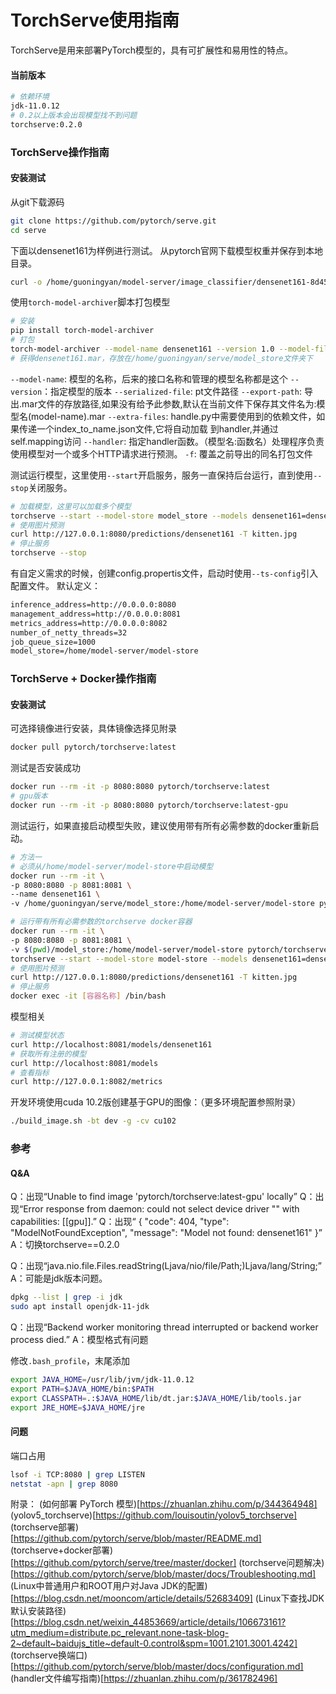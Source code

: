 # TorchServe使用指南
 TorchServe是用来部署PyTorch模型的，具有可扩展性和易用性的特点。

#### 当前版本
```bash
# 依赖环境
jdk-11.0.12
# 0.2以上版本会出现模型找不到问题
torchserve:0.2.0
```

### TorchServe操作指南
#### 安装测试
从git下载源码
```bash
git clone https://github.com/pytorch/serve.git
cd serve
```

下面以densenet161为样例进行测试。
从pytorch官网下载模型权重并保存到本地目录。
```bash
curl -o /home/guoningyan/model-server/image_classifier/densenet161-8d451a50.pth https://download.pytorch.org/models/densenet161-8d451a50.pth
```

使用`torch-model-archiver`脚本打包模型
```bash
# 安装
pip install torch-model-archiver
# 打包
torch-model-archiver --model-name densenet161 --version 1.0 --model-file /home/guoningyan/model-server/image_classifier/densenet_161/model.py --serialized-file /home/guoningyan/model-server/image_classifier/densenet161-8d451a50.pth --export-path /home/guoningyan/serve/model_store --extra-files /home/guoningyan/model-server/image_classifier/index_to_name.json --handler image_classifier
# 获得densenet161.mar，存放在/home/guoningyan/serve/model_store文件夹下
```
`--model-name`: 模型的名称，后来的接口名称和管理的模型名称都是这个
`--version`：指定模型的版本
`--serialized-file`: pt文件路径
`--export-path`: 导出.mar⽂件的存放路径,如果没有给予此参数,默认在当前⽂件下保存其⽂件名为:模型名(model-name).mar
`--extra-files`: handle.py中需要使用到的依赖文件，如果传递⼀个index_to_name.json⽂件,它将⾃动加载
  到handler,并通过self.mapping访问
`--handler`: 指定handler函数。（模型名:函数名）处理程序负责使用模型对一个或多个HTTP请求进行预测。
`-f`: 覆盖之前导出的同名打包文件


测试运行模型，这里使用`--start`开启服务，服务一直保持后台运行，直到使用`--stop`关闭服务。
```bash
# 加载模型，这里可以加载多个模型
torchserve --start --model-store model_store --models densenet161=densenet161.mar
# 使用图片预测
curl http://127.0.0.1:8080/predictions/densenet161 -T kitten.jpg 
# 停止服务
torchserve --stop 
```

有自定义需求的时候，创建config.propertis文件，启动时使用`--ts-config`引入配置文件。
默认定义：
```txt
inference_address=http://0.0.0.0:8080
management_address=http://0.0.0.0:8081
metrics_address=http://0.0.0.0:8082
number_of_netty_threads=32
job_queue_size=1000
model_store=/home/model-server/model-store
```

### TorchServe + Docker操作指南
#### 安装测试
可选择镜像进行安装，具体镜像选择见附录
```bash
docker pull pytorch/torchserve:latest
```

测试是否安装成功
```bash
docker run --rm -it -p 8080:8080 pytorch/torchserve:latest
# gpu版本
docker run --rm -it -p 8080:8080 pytorch/torchserve:latest-gpu
```

测试运行，如果直接启动模型失败，建议使用带有所有必需参数的docker重新启动。
```bash
# 方法一
# 必须从/home/model-server/model-store中启动模型
docker run --rm -it \ 
-p 8080:8080 -p 8081:8081 \ 
--name densenet161 \ 
-v /home/guoningyan/serve/model_store:/home/model-server/model-store pytorch/torchserve:latest

# 运行带有所有必需参数的torchserve docker容器
docker run --rm -it \
-p 8080:8080 -p 8081:8081 \
-v $(pwd)/model_store:/home/model-server/model-store pytorch/torchserve:latest-gpu \
torchserve --start --model-store model-store --models densenet161=densenet161.mar
# 使用图片预测
curl http://127.0.0.1:8080/predictions/densenet161 -T kitten.jpg 
# 停止服务
docker exec -it [容器名称] /bin/bash
```

模型相关
```bash
# 测试模型状态
curl http://localhost:8081/models/densenet161
# 获取所有注册的模型
curl http://localhost:8081/models
# 查看指标
curl http://127.0.0.1:8082/metrics
```

开发环境使用cuda 10.2版创建基于GPU的图像：（更多环境配置参照附录）
```bash
./build_image.sh -bt dev -g -cv cu102
```

### 参考
#### Q&A
Q：出现“Unable to find image 'pytorch/torchserve:latest-gpu' locally”
Q：出现“Error response from daemon: could not select device driver "" with capabilities: [[gpu]].”
Q：出现“ {
  "code": 404,
  "type": "ModelNotFoundException",
  "message": "Model not found: densenet161"
}”
A：切换torchserve==0.2.0

Q：出现“java.nio.file.Files.readString(Ljava/nio/file/Path;)Ljava/lang/String;”
A：可能是jdk版本问题。
```bash
dpkg --list | grep -i jdk
sudo apt install openjdk-11-jdk
```
Q：出现“Backend worker monitoring thread interrupted or backend worker process died.”
A：模型格式有问题

修改`.bash_profile`，末尾添加
```bash
export JAVA_HOME=/usr/lib/jvm/jdk-11.0.12
export PATH=$JAVA_HOME/bin:$PATH
export CLASSPATH=.:$JAVA_HOME/lib/dt.jar:$JAVA_HOME/lib/tools.jar
export JRE_HOME=$JAVA_HOME/jre
```

#### 问题
端口占用
```bash
lsof -i TCP:8080 | grep LISTEN
netstat -apn | grep 8080
```

附录：
(如何部署 PyTorch 模型)[https://zhuanlan.zhihu.com/p/344364948]
(yolov5_torchserve)[https://github.com/louisoutin/yolov5_torchserve]
(torchserve部署)[https://github.com/pytorch/serve/blob/master/README.md]
(torchserve+docker部署)[https://github.com/pytorch/serve/tree/master/docker]
(torchserve问题解决)[https://github.com/pytorch/serve/blob/master/docs/Troubleshooting.md]
(Linux中普通用户和ROOT用户对Java JDK的配置)[https://blog.csdn.net/mooncom/article/details/52683409]
(Linux下查找JDK默认安装路径)[https://blog.csdn.net/weixin_44853669/article/details/106673161?utm_medium=distribute.pc_relevant.none-task-blog-2~default~baidujs_title~default-0.control&spm=1001.2101.3001.4242]
(torchserve换端口)[https://github.com/pytorch/serve/blob/master/docs/configuration.md]
(handler文件编写指南)[https://zhuanlan.zhihu.com/p/361782496]